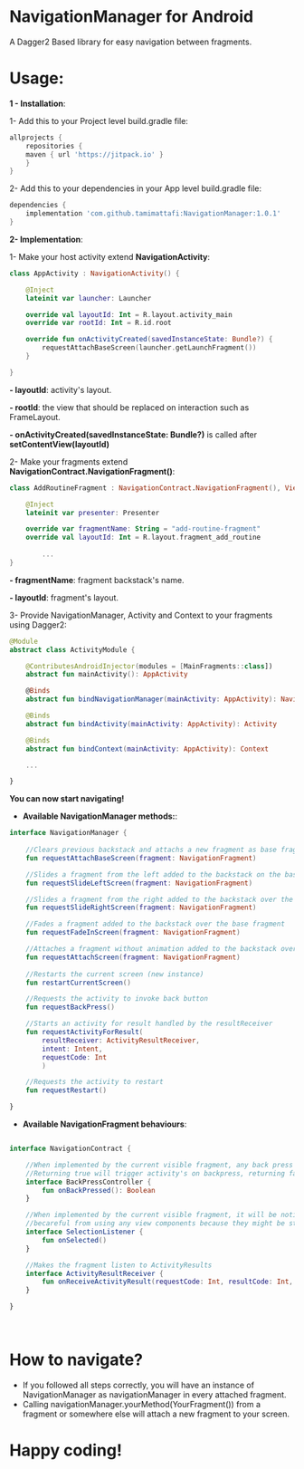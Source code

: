 # NavigationManager for Android
A Dagger2 Based library for easy navigation between fragments.

# Usage:

**1 - Installation**:

1- Add this to your Project level build.gradle file:

```gradle
allprojects {
    repositories {
	maven { url 'https://jitpack.io' }
    }
}
```
  2- Add this to your dependencies in your App level build.gradle file:

```gradle
dependencies {
    implementation 'com.github.tamimattafi:NavigationManager:1.0.1'
}
```

**2- Implementation**:

1- Make your host activity extend **NavigationActivity**: 

```kotlin
class AppActivity : NavigationActivity() {

	@Inject
	lateinit var launcher: Launcher

	override val layoutId: Int = R.layout.activity_main
	override var rootId: Int = R.id.root

	override fun onActivityCreated(savedInstanceState: Bundle?) {
		requestAttachBaseScreen(launcher.getLaunchFragment())
	}

}
```
**- layoutId**: activity's layout.

**- rootId**: the view that should be replaced on interaction such as FrameLayout.

**- onActivityCreated(savedInstanceState: Bundle?)** is called after **setContentView(layoutId)**


2- Make your fragments extend **NavigationContract.NavigationFragment()**:



```kotlin
class AddRoutineFragment : NavigationContract.NavigationFragment(), View {

	@Inject
	lateinit var presenter: Presenter

	override var fragmentName: String = "add-routine-fragment"
	override val layoutId: Int = R.layout.fragment_add_routine
        
        ...
}
```    
    
**- fragmentName**: fragment backstack's name.

**- layoutId**: fragment's layout.

3- Provide NavigationManager, Activity and Context to your fragments using Dagger2:

```kotlin
@Module
abstract class ActivityModule {

	@ContributesAndroidInjector(modules = [MainFragments::class])
	abstract fun mainActivity(): AppActivity

	@Binds
	abstract fun bindNavigationManager(mainActivity: AppActivity): NavigationContract.NavigationManager

	@Binds
	abstract fun bindActivity(mainActivity: AppActivity): Activity

	@Binds
	abstract fun bindContext(mainActivity: AppActivity): Context

	...

}
```
     
**You can now start navigating!**

- **Available NavigationManager methods:**:

```kotlin
interface NavigationManager {
        
	//Clears previous backstack and attachs a new fragment as base fragment
	fun requestAttachBaseScreen(fragment: NavigationFragment)

	//Slides a fragment from the left added to the backstack on the base fragment
	fun requestSlideLeftScreen(fragment: NavigationFragment)

	//Slides a fragment from the right added to the backstack over the base fragment
	fun requestSlideRightScreen(fragment: NavigationFragment)

	//Fades a fragment added to the backstack over the base fragment
	fun requestFadeInScreen(fragment: NavigationFragment)

	//Attaches a fragment without animation added to the backstack over the base fragment
	fun requestAttachScreen(fragment: NavigationFragment)
	
	//Restarts the current screen (new instance)
	fun restartCurrentScreen()

	//Requests the activity to invoke back button
	fun requestBackPress()

	//Starts an activity for result handled by the resultReceiver
	fun requestActivityForResult(
		resultReceiver: ActivityResultReceiver,
		intent: Intent,
		requestCode: Int
		)

	//Requests the activity to restart
	fun requestRestart()

}
```
          
- **Available NavigationFragment behaviours**:

```kotlin

interface NavigationContract {

	//When implemented by the current visible fragment, any back press will call its onBackPressed instead of activity's one.
	//Returning true will trigger activity's on backpress, returning false will not.
	interface BackPressController {
		fun onBackPressed(): Boolean
	}

	//When implemented by the current visible fragment, it will be notified onAttach.
	//becareful from using any view components because they might be still null when this method is called
	interface SelectionListener {
		fun onSelected()
	}

	//Makes the fragment listen to ActivityResults
	interface ActivityResultReceiver {
		fun onReceiveActivityResult(requestCode: Int, resultCode: Int, data: Intent?)
	}

}
	  
	  
```
# How to navigate?

  - If you followed all steps correctly, you will have an instance of NavigationManager as navigationManager in every attached fragment.
  - Calling navigationManager.yourMethod(YourFragment()) from a fragment or somewhere else will attach a new fragment to your screen.         

# Happy coding!
